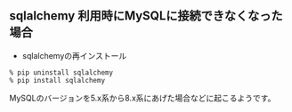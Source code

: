 <!--
title:   pymysql.err.OperationalError: (1193, "Unknown system variable 'tx_isolation'")
tags:    Python,sqlalchemy
id:      fb7a08018620350872cc
private: false
-->
## sqlalchemy 利用時にMySQLに接続できなくなった場合

- sqlalchemyの再インストール

```
% pip uninstall sqlalchemy 
% pip install sqlalchemy 
```

MySQLのバージョンを5.x系から8.x系にあげた場合などに起こるようです。